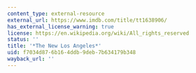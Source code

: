 ```yaml
---
content_type: external-resource
external_url: https://www.imdb.com/title/tt1638906/
has_external_license_warning: true
license: https://en.wikipedia.org/wiki/All_rights_reserved
status: ''
title: '*The New Los Angeles*'
uid: f7034d87-6b16-4ddb-9deb-7b634179b348
wayback_url: ''
---
```

